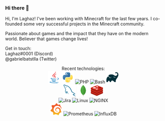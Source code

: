 ### Hi there 👋

Hi, I'm Laghaz! I've been working with Minecraft for the last few years. I co-founded some very successful projects in the Minecraft community. <br>

Passionate about games and the impact that they have on the modern world. Believer that games change lives!

Get in touch: <br>
Laghaz#0001 (Discord) <br>
@gabrielbatstlla (Twitter)



<p align="center">
Recent technologies: <br>
  <img alt="Java" width="40px" src="https://raw.githubusercontent.com/devicons/devicon/master/icons/java/java-original.svg">
  <img alt="Python" width="40px" src="https://raw.githubusercontent.com/devicons/devicon/master/icons/python/python-original.svg">  
  <img alt="PHP" width="40px" src="https://cdn.jsdelivr.net/gh/devicons/devicon/icons/php/php-original.svg">  
  <img alt="Bash" width="40px" src="https://cdn.jsdelivr.net/gh/devicons/devicon/icons/bash/bash-original.svg"> 
  <img alt="Gradle" width="40px" src="https://raw.githubusercontent.com/devicons/devicon/master/icons/gradle/gradle-plain.svg"> <br/>
  <img alt="MySQL" width="40px" src="https://raw.githubusercontent.com/devicons/devicon/master/icons/mysql/mysql-original.svg">
  <img alt="MongoDB" width="40px" src="https://raw.githubusercontent.com/devicons/devicon/master/icons/mongodb/mongodb-original.svg">
  <img alt="Redis" width="40px" src="https://raw.githubusercontent.com/devicons/devicon/master/icons/redis/redis-original.svg"> <br/>
  <img alt="Jira" width="40px" src="https://cdn.jsdelivr.net/gh/devicons/devicon/icons/jira/jira-original.svg">
  <img alt="Linux" width="40px" src="https://cdn.jsdelivr.net/gh/devicons/devicon/icons/linux/linux-original.svg">
  <img alt="NGINX" width="40px" src="https://cdn.jsdelivr.net/gh/devicons/devicon/icons/nginx/nginx-original.svg">  <br/>
  <img alt="Grafana" width="40px" src="https://raw.githubusercontent.com/devicons/devicon/develop/icons/grafana/grafana-original.svg">
  <img alt="Prometheus" width="40px" src="https://cdn.jsdelivr.net/gh/devicons/devicon/icons/prometheus/prometheus-original.svg"> 
  <img alt="InfluxDB" width="40px" src="https://cdn.discordapp.com/attachments/694435742880890932/1061769669662490705/influxdb-icon-252x256-lkngj47t.png">
 
</p>  
